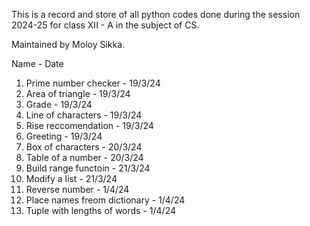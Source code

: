 This is a record and store of all python codes done during the session 2024-25 for class XII - A in the subject of CS.

Maintained by Moloy Sikka.

Name - Date
1. Prime number checker - 19/3/24
2. Area of triangle - 19/3/24
3. Grade - 19/3/24
4. Line of characters - 19/3/24
5. Rise reccomendation - 19/3/24
6. Greeting - 19/3/24
7. Box of characters - 20/3/24
8. Table of a number - 20/3/24
9. Build range functoin - 21/3/24
10. Modify a list - 21/3/24
11. Reverse number - 1/4/24
12. Place names freom dictionary - 1/4/24
13. Tuple with lengths of words - 1/4/24
